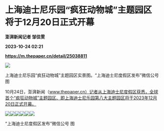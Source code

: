 # 上海迪士尼乐园“疯狂动物城”主题园区将于12月20日正式开幕
**澎湃新闻记者 邹佳雯**

**2023-10-24 02:21**

**https://m.thepaper.cn/detail/25038811**

![](https://imagecloud.thepaper.cn/thepaper/image/275/383/869.jpg)

上海迪士尼乐园“疯狂动物城”主题园区实景图。“上海迪士尼度假区发布”微信公号 图

10月24日，澎湃新闻（www.thepaper.cn）记者从上海迪士尼度假区获悉，全球首个“疯狂动物城”主题园区、即上海迪士尼乐园第八大主题园区将于2023年12月20日正式开幕。

![](https://imagecloud.thepaper.cn/thepaper/image/275/385/968.png)![](https://imagecloud.thepaper.cn/thepaper/image/275/385/969.png)![](https://imagecloud.thepaper.cn/thepaper/image/275/385/970.jpg)![](https://imagecloud.thepaper.cn/thepaper/image/275/385/972.jpg)![](https://imagecloud.thepaper.cn/thepaper/image/275/385/973.png)![](https://imagecloud.thepaper.cn/thepaper/image/275/385/974.png)

“上海迪士尼度假区发布”微信公号 图